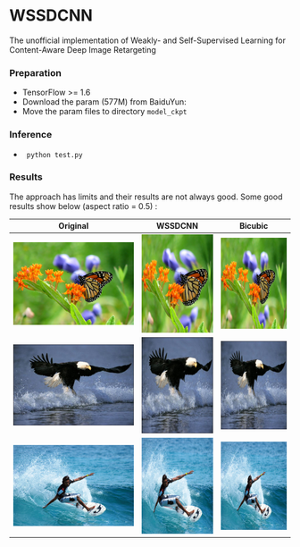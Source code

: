 # WSSDCNN
The unofficial implementation of Weakly- and Self-Supervised Learning for Content-Aware Deep Image Retargeting



### Preparation

- TensorFlow >= 1.6
- Download the param (577M) from BaiduYun:
- Move the param files to directory `model_ckpt`



### Inference

- ` python test.py`



### Results

The approach has limits and their results are not always good.  Some good results show below (aspect ratio = 0.5) :

| Original                   | WSSDCNN                        | Bicubic                        |
| -------------------------- | ------------------------------ | ------------------------------ |
| ![](results/butterfly.png) | ![](results/butterfly_0.5.png) | ![](results/butterfly_bic.png) |
| ![](results/eagle.png)     | ![](results/eagle_0.5.png)     | ![](results/eagle_bic.png)     |
| ![](results/surfer.png)    | ![](results/surfer_0.5.png)    |  ![](results/surfer_bic.png)                              |




